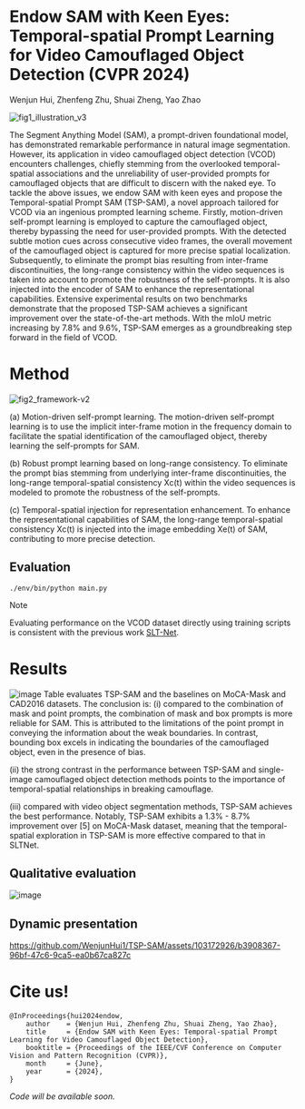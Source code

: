 # Endow SAM with Keen Eyes: Temporal-spatial Prompt Learning for Video Camouflaged Object Detection (CVPR 2024)

Wenjun Hui, Zhenfeng Zhu, Shuai Zheng, Yao Zhao

![fig1_illustration_v3](https://github.com/WenjunHui1/TSP-SAM/assets/103172926/1bad61b9-7eaa-4600-b82e-363fab20a5de)

The Segment Anything Model (SAM), a prompt-driven foundational model, has demonstrated remarkable performance in natural image segmentation. However, its application in video camouflaged object detection (VCOD) encounters challenges, chiefly stemming from the overlooked temporal-spatial associations and the unreliability of user-provided prompts for camouflaged objects that are difficult to discern with the naked eye. To tackle the above issues, we endow SAM with keen eyes and propose the Temporal-spatial Prompt SAM (TSP-SAM), a novel approach tailored for VCOD via an ingenious prompted learning scheme.
Firstly, motion-driven self-prompt learning is employed to capture the camouflaged object, thereby bypassing the need for user-provided prompts. With the detected subtle motion cues across consecutive video frames, the overall movement of the camouflaged object is captured for more precise spatial localization.
Subsequently, to eliminate the prompt bias resulting from inter-frame discontinuities, the long-range consistency within the video sequences is taken into account to promote the robustness of the self-prompts. 
It is also injected into the encoder of SAM to enhance the representational capabilities. Extensive experimental results on two benchmarks demonstrate that the proposed TSP-SAM achieves a significant improvement over the state-of-the-art methods. With the mIoU metric increasing by 7.8% and 9.6%, TSP-SAM emerges as a groundbreaking step forward in the field of VCOD.

# Method

![fig2_framework-v2](https://github.com/WenjunHui1/TSP-SAM/assets/103172926/13409a82-dfac-4855-b133-074a02e64b9a)

(a) Motion-driven self-prompt learning. The motion-driven self-prompt learning is to use the implicit inter-frame motion in the frequency domain to facilitate the spatial identification of the camouflaged object, thereby learning the self-prompts for SAM.

(b) Robust prompt learning based on long-range consistency. To eliminate the prompt bias stemming from underlying inter-frame discontinuities, the long-range temporal-spatial consistency Xc(t) within the video sequences is modeled to promote the robustness of the self-prompts.

(c) Temporal-spatial injection for representation enhancement. To enhance the representational capabilities of SAM, the long-range temporal-spatial consistency Xc(t) is injected into the image embedding Xe(t) of SAM, contributing to more precise detection.

## Evaluation

```shell
./env/bin/python main.py
```
> [!note]
>
> Evaluating performance on the VCOD dataset directly using training scripts is consistent with the previous work [SLT-Net](https://github.com/XuelianCheng/SLT-Net). 

# Results
![image](https://github.com/WenjunHui1/TSP-SAM/assets/103172926/340bd300-8a79-452b-8c31-568a25f64a36)
Table evaluates TSP-SAM and the baselines on MoCA-Mask and CAD2016 datasets. The conclusion is:
(i) compared to the combination of mask and point prompts, the combination of mask and box prompts is more reliable for SAM. This is attributed to the limitations of the point prompt in conveying the information about the weak boundaries. In contrast, bounding box excels in indicating the boundaries of the camouflaged object, even in the presence of bias. 

(ii) the strong contrast in the performance between TSP-SAM and single-image camouflaged object detection methods points to the importance of temporal-spatial relationships in breaking camouflage. 

(iii) compared with video object segmentation methods, TSP-SAM achieves the best performance. Notably, TSP-SAM exhibits a 1.3% - 8.7% improvement over [5] on MoCA-Mask dataset, meaning that the temporal-spatial exploration in TSP-SAM is more effective compared to that in SLTNet.

## Qualitative evaluation
![image](https://github.com/WenjunHui1/TSP-SAM/assets/103172926/8cd26469-b7d7-453f-8b5b-498e697d4b78)

## Dynamic presentation
https://github.com/WenjunHui1/TSP-SAM/assets/103172926/b3908367-96bf-47c6-9ca5-ea0b67ca827c

# Cite us!
```
@InProceedings{hui2024endow,
    author    = {Wenjun Hui, Zhenfeng Zhu, Shuai Zheng, Yao Zhao},
    title     = {Endow SAM with Keen Eyes: Temporal-spatial Prompt Learning for Video Camouflaged Object Detection},
    booktitle = {Proceedings of the IEEE/CVF Conference on Computer Vision and Pattern Recognition (CVPR)},
    month     = {June},
    year      = {2024},
}
```
_Code will be available soon._
